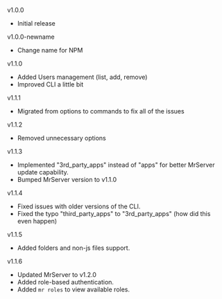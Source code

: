 v1.0.0

- Initial release

v1.0.0-newname

- Change name for NPM

v1.1.0

- Added Users management (list, add, remove)
- Improved CLI a little bit

v1.1.1

- Migrated from options to commands to fix all of the issues

v1.1.2

- Removed unnecessary options

v1.1.3

- Implemented "3rd_party_apps" instead of "apps" for better MrServer update capability.
- Bumped MrServer version to v1.1.0

v1.1.4

- Fixed issues with older versions of the CLI.
- Fixed the typo "third_party_apps" to "3rd_party_apps" (how did this even happen)

v1.1.5

- Added folders and non-js files support.

v1.1.6

- Updated MrServer to v1.2.0
- Added role-based authentication.
- Added `mr roles` to view available roles.